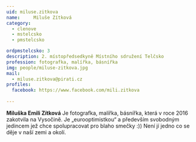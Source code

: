 ```yaml
---
uid: miluse.zitkova
name:     Miluše Zítková
category:
  - clenove
  - mstelcsko
  - pmstelcsko

ordpmstelcsko: 3
description: 2. místopředsedkyně Místního sdružení Telčsko
profession: fotografka, malířka, básnířka
img: people/miluse-zitkova.jpg
mail:
  - miluse.zitkova@pirati.cz
profiles:
  facebook: https://www.facebook.com/mili.zitkova
  
---
```


**Miluška Emili Zítková**
Je fotografka, malířka, básnířka, která v roce 2016 zakotvila na Vysočině. Je „eurooptimistkou“ a především svobodným jedincem jež chce spolupracovat pro blaho smečky :)) Není jí jedno co se děje v naší zemi a okolí.
